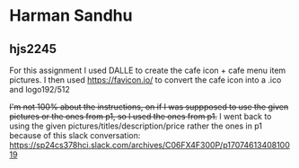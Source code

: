 # Harman Sandhu 
## hjs2245

For this assignment I used DALLE to create the cafe icon + cafe menu item pictures.
I then used https://favicon.io/ to convert the cafe icon into a .ico and logo192/512

~~I'm not 100% about the instructions, on if I was suppposed to use the given pictures or the ones from p1, so I used the ones from p1.~~
I went back to using the given pictures/titles/description/price rather the ones in p1 because of this slack conversation: https://sp24cs378hci.slack.com/archives/C06FX4F300P/p1707461340810019